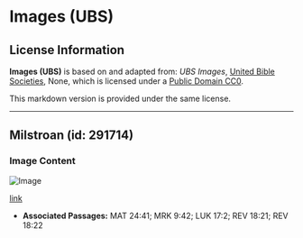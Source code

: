 # Images (UBS)

## License Information

**Images (UBS)** is based on and adapted from: _UBS Images_, [United Bible Societies](https://unitedbiblesocieties.org/), None, which is licensed under a [Public Domain CC0](https://creativecommons.org/public-domain/cc0/).

This markdown version is provided under the same license.



--------------------------------

## Milstroan (id: 291714)

### Image Content

![Image](https://cdn.aquifer.bible/aquifer-content/resources/Media/WEB-0484_millstrone.jpg)

[link](https://cdn.aquifer.bible/aquifer-content/resources/Media/WEB-0484_millstrone.jpg)

* **Associated Passages:** MAT 24:41; MRK 9:42; LUK 17:2; REV 18:21; REV 18:22

